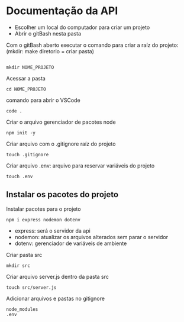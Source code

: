 # Documentação da API

* Escolher um local do computador para criar um projeto
* Abrir o gitBash nesta pasta

Com o gitBash aberto executar o comando para criar a raíz do projeto: (mkdir: make diretorio = criar pasta)
```

mkdir NOME_PROJETO

```

Acessar a pasta
```
cd NOME_PROJETO
```

comando para abrir o VSCode
```
code . 
```
Criar o arquivo gerenciador de pacotes node
```
npm init -y
```
Criar arquivo com o .gitignore
raíz do projeto
```
touch .gitignore
```
Criar arquivo .env: arquivo para reservar variáveis do projeto
```
touch .env
```

## Instalar os pacotes do projeto

Instalar pacotes para o projeto
```
npm i express nodemon dotenv
```

* express: será o servidor da api
* nodemon: atualizar os arquivos alterados sem parar o servidor
* dotenv: gerenciador de variáveis de ambiente

Criar pasta src
```
mkdir src
```

Criar arquivo server.js dentro da pasta src
```
touch src/server.js
```

Adicionar arquivos e pastas no gitignore
```
node_modules
.env
```
